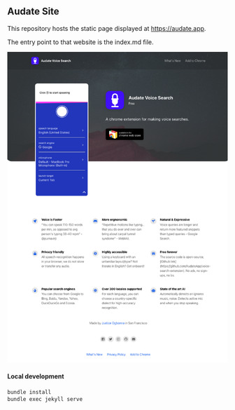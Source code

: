 ## Audate Site

This repository hosts the static page displayed at https://audate.app. 

The entry point to that website is the index.md file.

![Screenshot](assets/webpage-screenshot.png "Screenshot of audate.app")

#### Local development

```
bundle install
bundle exec jekyll serve
```